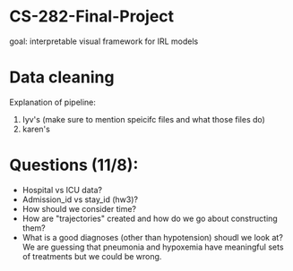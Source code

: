 # CS-282-Final-Project
goal: interpretable visual framework for IRL models

# Data cleaning
Explanation of pipeline: 
1. Iyv's (make sure to mention speicifc files and what those files do)
2. karen's


# Questions (11/8): 
- Hospital vs ICU data?
- Admission_id vs stay_id (hw3)?
- How should we consider time?
- How are "trajectories" created and how do we go about constructing them? 
- What is a good diagnoses (other than hypotension) shoudl we look at? We are guessing that pneumonia and hypoxemia have meaningful sets of treatments but we could be wrong.


